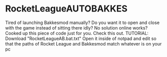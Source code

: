 # RocketLeagueAUTOBAKKES
Tired of launching Bakkesmod manually? Do you want it to open and close with the game instead of sitting there idly? No solution online works? Cooked up this piece of code just for you. Check this out.
TUTORIAL:
Download "RocketLeagueAB.bat.txt"
Open it inside of notpad and edit so that the paths of Rocket League and Bakkesmod match whatever is on your pc
